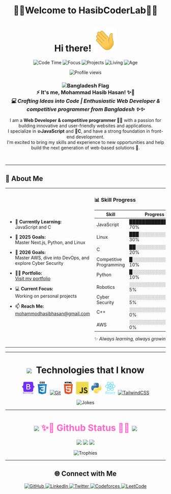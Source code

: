 <h1 align="center">💫🌟Welcome to HasibCoderLab🌟💫 </h1>

<h1 align="center"> Hi there!  <img src="https://raw.githubusercontent.com/ABSphreak/ABSphreak/master/gifs/Hi.gif" width="73" height="73" alt="Hi"> </h1>   </h1>   


<!-- Badge -->
<p align="center">
  <img src="http://img.shields.io/badge/Code%20Time%20Per%20Day%20Avg-04%20hrs%2024%20mins-blue" alt="Code Time" />
  <img src="https://img.shields.io/badge/focus-FullStack & Cyber Security Expart-critical" alt="Focus" />
  <img src="https://img.shields.io/badge/projects-60+-important" alt="Projects" />
  <img src="https://img.shields.io/badge/living-Rajshahi-3c9" alt="Living" />
  <img src="https://img.shields.io/badge/age-17-blueviolet" alt="Age" />
</p>
<p align="center">
  <img src="https://komarev.com/ghpvc/?username=HasibCoderLab&label=Profile%20views&color=0e75b6&style=flat" alt="Profile views" />
</p>

<h3 align="center">
  <img src="https://bestanimations.com/media/bangladesh/1932860375bangladesh-flag-waving-gif-animation-6.gif" width="90" height="55" alt="Bangladesh Flag"/><br/>
  ⚡ It's me, <strong>Mohammad Hasib Hasan</strong>! ✨👋
  <br/>
   <em>💻 Crafting Ideas into Code | Enthusiastic Web Developer & competitive programmer from Bangladesh ✨✨ </em>

</h3>


<p align="center">
  I am a <strong>Web Developer & competitive programmer 💖✨</strong> with a passion for building innovative and user-friendly websites and applications.<br/>
  I specialize in <strong>💥JavaScript</strong> and <strong>🎯C</strong>, and have a strong foundation in front-end development.<br/>
  I'm excited to bring my skills and experience to new opportunities and help build the next generation of web-based solutions 🚀.
</p>

<br />


---
## 🚀 About Me

<table>
<tr>
<td>

- 🎯 **Currently Learning:**  
  JavaScript and C  

- 🥅 **2025 Goals:**  
  Master Next.js, Python, and Linux  

- 🥅 **2026 Goals:**  
  Master AWS, dive into DevOps, and explore Cyber Security  

- 🕵️‍♂️ **Portfolio:**  
  [Visit my portfolio](https://coderhasib.vercel.app/)  

- 💻 **Current Focus:**  
  Working on personal projects  

- 📫 **Reach Me:**  
  [mohammodhasibhasan@gmail.com](mailto:mohammodhasibhasan@gmail.com)  
 


</td>
<td>

### 📊 Skill Progress

| Skill                   | Progress           |
|-------------------------|--------------------|
| JavaScript              | ██████████████░░ 70% |
| Linux                   | ███░░░░░░░░░░░░░ 30% |
| C                       | ██░░░░░░░░░░░░░░ 20% |
| Competitive Programming | █░░░░░░░░░░░░░░░ 10% |
| Python                  | █░░░░░░░░░░░░░░░ 10% |
| Robotics                | ░░░░░░░░░░░░░░░░ 5%  |
| Cyber Security          | ░░░░░░░░░░░░░░░░ 5%  |
| C++                     | ░░░░░░░░░░░░░░░░ 0%  |
| AWS                     | ░░░░░░░░░░░░░░░░ 0%  |



✨ _Always learning, always growing!_

</td>
</tr>
</table>

---

<h1 align="center">
  <img src="https://media2.giphy.com/media/QssGEmpkyEOhBCb7e1/giphy.gif?cid=ecf05e47a0n3gi1bfqntqmob8g9aid1oyj2wr3ds3mg700bl&rid=giphy.gif" width='50'/>
  &nbsp;Technologies that I know
</h1>
<p align="center">
  <a href="https://getbootstrap.com" target="_blank"><img src="https://raw.githubusercontent.com/devicons/devicon/master/icons/bootstrap/bootstrap-plain-wordmark.svg" alt="Bootstrap" width="40" height="40" /></a>
  <a href="https://www.w3schools.com/css/" target="_blank"><img src="https://raw.githubusercontent.com/devicons/devicon/master/icons/css3/css3-original-wordmark.svg" alt="CSS3" width="40" height="40" /></a>
  <a href="https://git-scm.com/" target="_blank"><img src="https://www.vectorlogo.zone/logos/git-scm/git-scm-icon.svg" alt="Git" width="40" height="40" /></a>
  <a href="https://www.w3.org/html/" target="_blank"><img src="https://raw.githubusercontent.com/devicons/devicon/master/icons/html5/html5-original-wordmark.svg" alt="HTML5" width="40" height="40" /></a>
  <a href="https://developer.mozilla.org/en-US/docs/Web/JavaScript" target="_blank"><img src="https://raw.githubusercontent.com/devicons/devicon/master/icons/javascript/javascript-original.svg" alt="JavaScript" width="40" height="40" /></a>
  <a href="https://www.python.org" target="_blank"><img src="https://raw.githubusercontent.com/devicons/devicon/master/icons/python/python-original.svg" alt="Python" width="40" height="40" /></a>
  <a href="https://reactjs.org/" target="_blank"><img src="https://raw.githubusercontent.com/devicons/devicon/master/icons/react/react-original-wordmark.svg" alt="React" width="40" height="40" /></a>
  <a href="https://tailwindcss.com/" target="_blank"><img src="https://www.vectorlogo.zone/logos/tailwindcss/tailwindcss-icon.svg" alt="TailwindCSS" width="40" height="40" /></a>
</p>

<p align="center">
  <img src="https://readme-jokes.vercel.app/api" alt="Jokes" width="900" height="110" />
</p>

---

<h1 align="center">
  <img src="https://media.giphy.com/media/WUlplcMpOCEmTGBtBW/giphy.gif" width="40"> 
  <span style="color:#ff66cc">✨💖 Github Status 💖✨</span> 
  <img src="https://media.giphy.com/media/WUlplcMpOCEmTGBtBW/giphy.gif" width="40">
</h1>

<p align="center">
  <img src="https://github-readme-stats.vercel.app/api?username=HasibCoderLab&show_icons=true&theme=tokyonight&hide_border=false&border_radius=10" width="330" />
  <img src="https://github-readme-streak-stats.herokuapp.com/?user=HasibCoderLab&theme=tokyonight&hide_border=false" width="330" />
  <img src="https://github-readme-stats.vercel.app/api/top-langs/?username=HasibCoderLab&layout=compact&theme=tokyonight&hide_border=false" width="330" />
</p>


<p align="center">
  <img src="https://github-profile-trophy.vercel.app/?username=HasibCoderLab&theme=matrix&column=6&margin-w=15&margin-h=15" alt="Trophies"/>
</p> 

---

<h2 align="center">🌐 Connect with Me</h2>

<p align="center">
  <a href="https://github.com/HasibCoderLab" target="_blank">
    <img src="https://raw.githubusercontent.com/rahuldkjain/github-profile-readme-generator/master/src/images/icons/Social/github.svg" alt="GitHub" height="30" width="40" />
  </a>
  <a href="https://www.linkedin.com/in/mohammod-hasib-hasan-coder-boy" target="_blank">
    <img src="https://raw.githubusercontent.com/rahuldkjain/github-profile-readme-generator/master/src/images/icons/Social/linked-in-alt.svg" alt="LinkedIn" height="30" width="40" />
  </a>
  <a href="https://x.com/Coderhasib" target="_blank">
    <img src="https://raw.githubusercontent.com/rahuldkjain/github-profile-readme-generator/master/src/images/icons/Social/twitter.svg" alt="Twitter" height="30" width="40" />
  </a>
  <a href="https://codeforces.com/profile/Coderhasib" target="_blank">
    <img src="https://raw.githubusercontent.com/rahuldkjain/github-profile-readme-generator/master/src/images/icons/Social/codeforces.svg" alt="Codeforces" height="30" width="40" />
  </a>
  <a href="https://www.leetcode.com/CoderBoyHasib" target="_blank">
    <img src="https://raw.githubusercontent.com/rahuldkjain/github-profile-readme-generator/master/src/images/icons/Social/leet-code.svg" alt="LeetCode" height="30" width="40" />
  </a>
</p>
